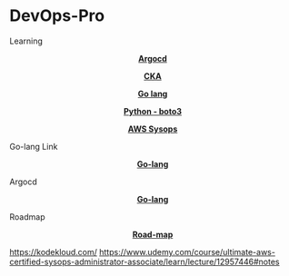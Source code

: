 # DevOps-Pro


Learning

<p  align="center"><a href="https://github.com/tripura-kant/DevOps-Pro/tree/main/Notes"><b>Argocd</b></a></p>
<p  align="center"><a href="https://github.com/tripura-kant/DevOps-Pro/tree/main/Notes"><b>CKA</b></a></p>
<p  align="center"><a href="https://github.com/tripura-kant/DevOps-Pro/tree/main/Notes"><b>Go lang</b></a></p>
<p  align="center"><a href="https://github.com/tripura-kant/Python_boto3_lambda"><b>Python - boto3</b></a></p>
<p  align="center"><a href="https://github.com/tripura-kant/DevOps-Pro/tree/main/Notes"><b>AWS Sysops</b></a></p>


Go-lang Link
<p  align="center"><a href="https://www.codecademy.com/courses/learn-go/lessons/learn-go-introduction/exercises/from-the-get-go"><b>Go-lang</b></a></p>

Argocd 
<p  align="center"><a href="https://www.codecademy.com/courses/learn-go/lessons/learn-go-introduction/exercises/from-the-get-go"><b>Go-lang</b></a></p>


Roadmap

<p  align="center"><a href="https://github.com/tripura-kant/roadmaps"><b>Road-map</b></a></p>

https://kodekloud.com/
https://www.udemy.com/course/ultimate-aws-certified-sysops-administrator-associate/learn/lecture/12957446#notes